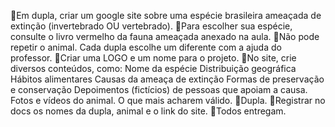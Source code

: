  🌱Em dupla, criar um google site sobre uma espécie brasileira ameaçada de extinção (invertebrado OU vertebrado). 
 🌱Para escolher sua espécie, consulte o livro vermelho da fauna ameaçada anexado na aula.
 🌱Não pode repetir o animal. Cada dupla escolhe um diferente com a ajuda do professor.
 🌱Criar uma LOGO e um nome para o projeto.
 🌱No site, crie diversos conteúdos, como:
 Nome da espécie
 Distribuição geográfica
 Hábitos alimentares
 Causas da ameaça de extinção
 Formas de preservação e conservação
 Depoimentos (fictícios) de pessoas que apoiam a causa.
 Fotos e vídeos do animal.
 O que mais acharem válido.
 🔸Dupla.
 🔸Registrar no docs os nomes da dupla, animal e o link do site.
 🔸Todos entregam.
